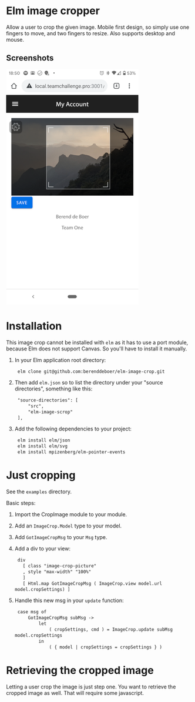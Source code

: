 # Elm image cropper

Allow a user to crop the given image. Mobile first design, so simply
use one fingers to move, and two fingers to resize. Also supports
desktop and mouse.


## Screenshots

<img src="https://raw.githubusercontent.com/berenddeboer/elm-image-crop/master/screenshot_1.png" />


# Installation

This image crop cannot be installed with `elm` as it has to use a port
module, because Elm does not support Canvas. So you'll have to install it manually.

1. In your Elm application root directory:

        elm clone git@github.com:berenddeboer/elm-image-crop.git

2. Then add `elm.json` so to list the directory under your "source directories", something like this:

        "source-directories": [
            "src",
            "elm-image-scrop"
        ],

3. Add the following dependencies to your project:

        elm install elm/json
        elm install elm/svg
        elm install mpizenberg/elm-pointer-events


# Just cropping

See the `examples` directory.


Basic steps:

1. Import the CropImage module to your module.

2. Add an `ImageCrop.Model` type to your model.

3. Add `GotImageCropMsg` to your `Msg` type.

4. Add a div to your view:

        div
          [ class "image-crop-picture"
          , style "max-width" "100%"
          ]
          [ Html.map GotImageCropMsg ( ImageCrop.view model.url model.cropSettings) ]

5. Handle this new msg in your `update` function:

        case msg of
            GotImageCropMsg subMsg ->
                let
                    ( cropSettings, cmd ) = ImageCrop.update subMsg model.cropSettings
                in
                    ( { model | cropSettings = cropSettings } )


# Retrieving the cropped image

Letting a user crop the image is just step one. You want to retrieve
the cropped image as well. That will require some javascript.
